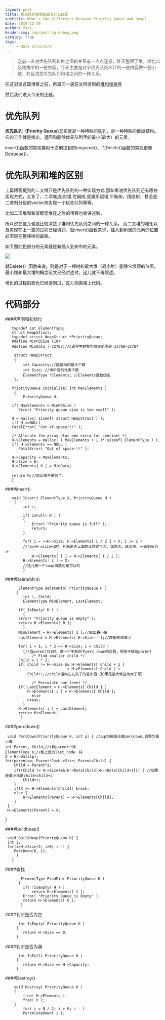 ```yaml
---
layout: post
title: 优先队列和堆到底有什么区别
subtitle: What's the difference between Priority Queue and Heap?
date: 2019-12-29
author: Zaki
header-img: img/post-bg-debug.png
catalog: true
tags:
     - data structure
---
```


> 之前一直对优先队列和堆之间的关系有一点点迷惑，昨天整理了堆，堆化以及堆排序的一些内容，今天主要是对于优先队列ADT的一些内容做一些小结，并且清楚优先队列和堆之间的一种关系。

 在这浏览这篇博客之前，再温习一遍前文所提到的<a href="http://www.maozunjie.com/2019/12/28/堆/">堆和堆排序</a>

 然后我们进入今天的正题。

# 优先队列

<strong>优先队列（Priority Queue)</strong>其实就是一种特殊的<a href="http://www.maozunjie.com/2019/12/27/队列的总结归纳/">队列</a>，是一种特殊的数据结构。它的工作就是找出，返回和删除优先队列里的最小(最大）的元素。

insert()函数的实现类似于之前提到的enqueue()，而Delete()函数的实现更像Dequeue()。

# 优先队列和堆的区别

  上篇博客提到的二叉堆只是优先队列的一种实现方式,那如果说优先队列还有哪些实现方式，太多了，二项堆,配对堆,左偏树,斐波那契堆,平衡树，线段树，甚至是二进制分组的vector来实现一个优先队列等等。

  比如二项堆和斐波那契堆在之后的博客也会讲述到。
  
  所以说在这儿也就比较清楚了堆和优先队列之间的一种关系。 而二叉堆的堆化以及实现在上一篇的过程已经讲述，就insert()函数来说，插入到树里的元素的位置必须是在整棵树的最后。
  
  如下图红色部分的元素就是新插入到树中的元素。
  
  ![](https://tva1.sinaimg.cn/large/006tNbRwly1gadhhwxk7ej30h60a5wf6.jpg)
  
  就Delete(）函数来说，则是对于一棵树的最大堆（最小堆）删除它堆顶的位置。最小堆和最大堆的概念前文已经讲述过，这儿就不再叙述。
 
  堆化的过程前面也已经提到过，这儿则直接上代码。

# 代码部分

####声明和初始化


       typedef int ElementType;
       struct HeapStruct;
       typedef struct HeapStruct *PriorityQueue;
       #define MinPQSize (10)
       #define MinData (-32767)//C语言中的整型取值范围是-32768~32767

        struct HeapStruct
        {
            int Capacity;//能容纳的最大个数
            int Size; //堆中当前元素个数
            ElementType *Elements; //Elements是数组名
        };
        
       PriorityQueue Initialize( int MaxElements )
        {
            PriorityQueue H;

       if( MaxElements < MinPQSize )
          Error( "Priority queue size is too small" );
       
       H = malloc( sizeof( struct HeapStruct ) );
       if( H ==NULL)
       FatalError( "Out of space!!!" );

       /* Allocate the array plus one extra for sentinel */
       H->Elements = malloc( ( MaxElements + 1 )* sizeof( ElementType ) );
       if( H->Elements == NULL )
          FatalError( "Out of space!!!" );

       H->Capacity = MaxElements;
       H->Size = 0;
       H->Elements[ 0 ] = MinData;

       return H;//返回值不要忘了。
       }
       
####insert()
 
       void Insert( ElementType X, PriorityQueue H )
        {
            int i;

            if( IsFull( H ) )
            {
                Error( "Priority queue is full" );
                return;
            }

            for( i = ++H->Size; H->Elements[ i / 2 ] > X; i /= 2 ) 
            //当i=H->size+1时，判断是否上面的比你这个大，如果大，就交换，一直到头为止
                H->Elements[ i ] = H->Elements[ i / 2 ];
            H->Elements[ i ] = X;
            //这儿用一个swap函数也是可以的
            }
           
        
####DeleteMin()
    
          ElementType DeleteMin( PriorityQueue H )
         {
            int i, Child;
            ElementType MinElement, LastElement;

          if( IsEmpty( H ) )
            {
          Error( "Priority queue is empty" );
          return H->Elements[ 0 ];
            }
          MinElement = H->Elements[ 1 ];//取出最小值
          LastElement = H->Elements[ H->Size-- ];//数据规模减小

          for( i = 1; i * 2 <= H->Size; i = Child )
            {//当parent为1时，做一个不断向下perc down的过程，把孩子赋给parent
                /* Find smaller child */
          Child = i * 2;
          if( Child != H->Size && H->Elements[ Child + 1 ]
                                < H->Elements[ Child ] )
              Child++;//child指向左右孩子的最小值（如果是最大堆这为大于号）

                /* Percolate one level */
          if( LastElement > H->Elements[ Child ] )
              H->Elements[ i ] = H->Elements[ Child ];
                else
              break;
            }
          H->Elements[ i ] = LastElement;
          return MinElement;
           }
           
           
####percdown()

     void PercDown(PriorityQueue H, int p) { //以p为根结点做percdown,调整为最小堆
    int Parent, Child;//i和parent一样
    ElementType X;//和上面的last_node一样
    X = H->Data[p];
    for(parent=p; Parent*2<=H->Size; Parent=Child) {
        Child = Parent*2;
        if((Child != H->Size)&&(H->Data[Child]>H->Data[Child+1])) { //如果是最小堆是child<child+1
            Child++;    
        }
        if(X >= H->Elements[Child]) break;
        else {
            H->Elements[Parent] = H->Elements[Child];
        }
     }
     H->Elements[Parent] = X;
   }

####buildheap()

     void BuildHeap(PriortyQueue H) {
     int i;
     for(i=H->Size/2; i>0; i--) {
        PercDown(H, i);
         }
       }

####查找

           ElementType FindMin( PriorityQueue H )
          {
            if( !IsEmpty( H ) )
                return H->Elements[ 1 ];
            Error( "Priority Queue is Empty" );
            return H->Elements[ 0 ];
           }
           

####判断是否为空

          int IsEmpty( PriorityQueue H )
         {
            return H->Size == 0;
         }
####判断是否为满

          int IsFull( PriorityQueue H )
         {
            return H->Size == H->Capacity;
         }
         
####Destroy()

        void Destroy( PriorityQueue H )
        {
            free( H->Elements );
            free( H );
        }
            for( i = N / 2; i > 0; i-- )
            PercolateDown( i );

           
